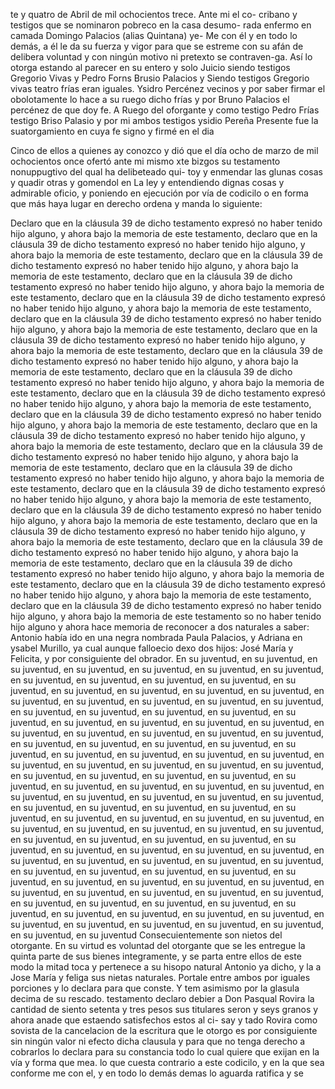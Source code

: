 te y quatro de Abril de mil ochocientos trece. Ante mi el co- cribano y testigos que se nominaron pobreco en la casa desumo- rada enfermo en camada Domingo Palacios (alias Quintana) ye-
Me con él y en todo lo demás, a él le da su fuerza y vigor para que se estreme con su afán de delibera voluntad y con ningún motivo ni pretexto se contraven-ga. Así lo otorga estando al parecer en su entero y solo Juicio siendo testigos Gregorio Vivas y Pedro Forns Brusio Palacios y
Siendo testigos Gregorio vivas teatro frías eran iguales.
Ysidro Percénez vecinos y por saber firmar el obolotamente lo
hace a su ruego dicho frías y por Bruno Palacios el percénez de
que doy fe.
A Ruego del oforgante y como testigo Pedro Frías
testigo Briso Palasio y por mi ambos testigos ysidio Pereña
Presente fue la suatorgamiento en cuya fe signo y firmé en el dia

Cinco de ellos a quienes ay conozco y dió que el día ocho de marzo de mil ochocientos once ofertó ante mi mismo xte bizgos su testamento nonuppugtivo del qual ha delibeteado qui- toy y enmendar las glunas cosas y quadir otras y gomendol en
La ley y entendiendo dignas cosas y admirable oficio, y poniendo en ejecución por vía de codicilo o en forma que más haya lugar en derecho ordena y manda lo siguiente:

Declaro que en la cláusula 39 de dicho testamento expresó no haber tenido hijo alguno, y ahora bajo la memoria de este testamento, declaro que en la cláusula 39 de dicho testamento expresó no haber tenido hijo alguno, y ahora bajo la memoria de este testamento, declaro que en la cláusula 39 de dicho testamento expresó no haber tenido hijo alguno, y ahora bajo la memoria de este testamento, declaro que en la cláusula 39 de dicho testamento expresó no haber tenido hijo alguno, y ahora bajo la memoria de este testamento, declaro que en la cláusula 39 de dicho testamento expresó no haber tenido hijo alguno, y ahora bajo la memoria de este testamento, declaro que en la cláusula 39 de dicho testamento expresó no haber tenido hijo alguno, y ahora bajo la memoria de este testamento, declaro que en la cláusula 39 de dicho testamento expresó no haber tenido hijo alguno, y ahora bajo la memoria de este testamento, declaro que en la cláusula 39 de dicho testamento expresó no haber tenido hijo alguno, y ahora bajo la memoria de este testamento, declaro que en la cláusula 39 de dicho testamento expresó no haber tenido hijo alguno, y ahora bajo la memoria de este testamento, declaro que en la cláusula 39 de dicho testamento expresó no haber tenido hijo alguno, y ahora bajo la memoria de este testamento, declaro que en la cláusula 39 de dicho testamento expresó no haber tenido hijo alguno, y ahora bajo la memoria de este testamento, declaro que en la cláusula 39 de dicho testamento expresó no haber tenido hijo alguno, y ahora bajo la memoria de este testamento, declaro que en la cláusula 39 de dicho testamento expresó no haber tenido hijo alguno, y ahora bajo la memoria de este testamento, declaro que en la cláusula 39 de dicho testamento expresó no haber tenido hijo alguno, y ahora bajo la memoria de este testamento, declaro que en la cláusula 39 de dicho testamento expresó no haber tenido hijo alguno, y ahora bajo la memoria de este testamento, declaro que en la cláusula 39 de dicho testamento expresó no haber tenido hijo alguno, y ahora bajo la memoria de este testamento, declaro que en la cláusula 39 de dicho testamento expresó no haber tenido hijo alguno, y ahora bajo la memoria de este testamento, declaro que en la cláusula 39 de dicho testamento expresó no haber tenido hijo alguno, y ahora bajo la memoria de este testamento, declaro que en la cláusula 39 de dicho testamento expresó no haber tenido hijo alguno, y ahora bajo la memoria de este testamento, declaro que en la cláusula 39 de dicho testamento expresó no haber tenido hijo alguno, y ahora bajo la memoria de este testamento, declaro que en la cláusula 39 de dicho testamento expresó no haber tenido hijo alguno, y ahora bajo la memoria de este testamento
so no haber tenido hijo alguno y ahora hace memoria de reconocer a dos naturales a saber: Antonio había ido en una negra nombrada Paula Palacios, y Adriana en ysabel Murillo, ya cual aunque falloecio dexo dos hijos: José María y Felicita, y por consiguiente del obrador. En su juventud, en su juventud, en su juventud, en su juventud, en su juventud, en su juventud, en su juventud, en su juventud, en su juventud, en su juventud, en su juventud, en su juventud, en su juventud, en su juventud, en su juventud, en su juventud, en su juventud, en su juventud, en su juventud, en su juventud, en su juventud, en su juventud, en su juventud, en su juventud, en su juventud, en su juventud, en su juventud, en su juventud, en su juventud, en su juventud, en su juventud, en su juventud, en su juventud, en su juventud, en su juventud, en su juventud, en su juventud, en su juventud, en su juventud, en su juventud, en su juventud, en su juventud, en su juventud, en su juventud, en su juventud, en su juventud, en su juventud, en su juventud, en su juventud, en su juventud, en su juventud, en su juventud, en su juventud, en su juventud, en su juventud, en su juventud, en su juventud, en su juventud, en su juventud, en su juventud, en su juventud, en su juventud, en su juventud, en su juventud, en su juventud, en su juventud, en su juventud, en su juventud, en su juventud, en su juventud, en su juventud, en su juventud, en su juventud, en su juventud, en su juventud, en su juventud, en su juventud, en su juventud, en su juventud, en su juventud, en su juventud, en su juventud, en su juventud, en su juventud, en su juventud, en su juventud, en su juventud, en su juventud, en su juventud, en su juventud, en su juventud, en su juventud, en su juventud, en su juventud, en su juventud, en su juventud, en su juventud, en su juventud, en su juventud, en su juventud, en su juventud, en su juventud, en su juventud, en su juventud, en su juventud, en su juventud, en su juventud, en su juventud, en su juventud, en su juventud, en su juventud, en su juventud, en su juventud, en su juventud, en su juventud, en su juventud, en su juventud, en su juventud, en su juventud, en su juventud, en su juventud
Consecuientemente son nietos del otorgante. En su virtud es voluntad del otorgante que se les entregue la quinta parte de sus bienes integramente, y se parta entre ellos de este modo la mitad toca y pertenece a su hisopo natural Antonio ya dicho, y la a
Jose María y feliga sus nietas naturales. Portale entre ambos por iguales porciones y lo declara para que conste. Y tem asimismo por la glasula decima de su rescado.
testamento declaro debier a Don Pasqual Rovira la cantidad de siento setenta y tres pesos sus titulares seron y seys granos y ahora anade que estaendo satisfechos estos al ci- say y tado Rovira como sovista de la cancelacion de la escritura que
le otorgo es por consiguiente sin ningún valor ni efecto dicha
clausula y para que no tenga derecho a cobrarlos lo declara
para su constancia
todo lo cual quiere que exijan en la vía y forma que mea.
lo que cuesta contrario a este codicilo, y en la que sea conforme me con el, y en todo lo demás demas lo aguarda ratifica y se